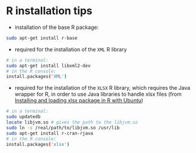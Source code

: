 # R installation tips
* installation of the base R package:
```bash
sudo apt-get install r-base
```

* required for the installation of the `XML` R library

```bash
# in a terminal:
sudo apt-get install libxml2-dev
# in the R console:
install.packages('XML')
```

* required for the installation of the `XLSX` R library, which requires the Java wrapper for R, in order to use Java libraries to handle xlsx files (from [Installing and loading xlsx package in R with Ubuntu](https://orajavasolutions.wordpress.com/2014/06/03/installing-and-loading-xlsx-package-in-r-with-ubuntu/))

```bash
# in a terminal:
sudo updatedb
locate libjvm.so # gives the path to the libjvm.so
sudo ln -s /real/path/to/libjvm.so /usr/lib
sudo apt-get install r-cran-rjava
# in the R console:
install.packages('xlsx')
```
